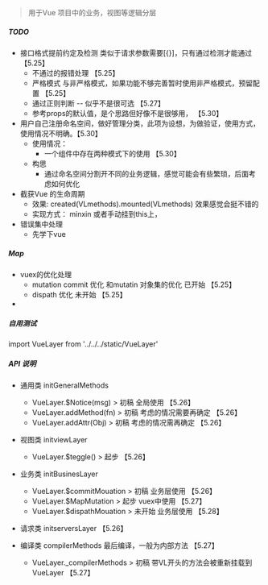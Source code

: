 > 用于Vue 项目中的业务，视图等逻辑分层
##### TODO
- 接口格式提前约定及检测  类似于请求参数需要[{}]，只有通过检测才能通过 【5.25】
  - 不通过的报错处理 【5.25】
  - 严格模式 与非严格模式，如果功能不够完善暂时使用非严格模式，预留配置 【5.25】
  - 通过正则判断 -- 似乎不是很可选 【5.27】
  - 参考props的默认值，是个思路但好像不是很够用， 【5.30】
- 用户自己注册命名空间，做好管理分类，此项为设想，为做验证，使用方式，使用情况不明确。【5.30】
  - 使用情况：
     - 一个组件中存在两种模式下的使用 【5.30】
  -  构思
     - 通过命名空间分割开不同的业务逻辑，感觉可能会有些繁琐，后面考虑如何优化
- 截获Vue 的生命周期
  - 效果: created(VLmethods).mounted(VLmethods) 效果感觉会挺不错的
  - 实现方式： minxin 或者手动挂到this上，
- 错误集中处理
  - 先学下vue
  
##### Map
- vuex的优化处理
  - mutation commit 优化 和mutatin 对象集的优化 已开始  【5.25】
  - dispath 优化  未开始    【5.25】
- 
##### 自用测试
import VueLayer from '../../../static/VueLayer'
##### API 说明
- 通用类 initGeneralMethods
  - VueLayer.$Notice(msg) > 初稿 全局使用  【5.26】
  - VueLayer.addMethod(fn) > 初稿 考虑的情况需要再确定 【5.26】
  - VueLayer.addAttr(Obj) > 初稿 考虑的情况需再确定   【5.26】
  
- 视图类 initviewLayer
  - VueLayer.$teggle()  > 起步  【5.26】
- 业务类 initBusinesLayer
  - VueLayer.$commitMouation > 初稿 业务层使用  【5.26】
  - VueLayer.$MapMutation    > 起步 vuex中使用 【5.27】
  - VueLayer.$dispathMouation > 未开始 业务层使用 【5.28】
- 请求类 initserversLayer    【5.26】
- 编译类 compilerMethods 最后编译，一般为内部方法  【5.27】
  - VueLayer._compilerMethods > 初稿 带VL开头的方法会被重新挂载到VueLayer  【5.27】

